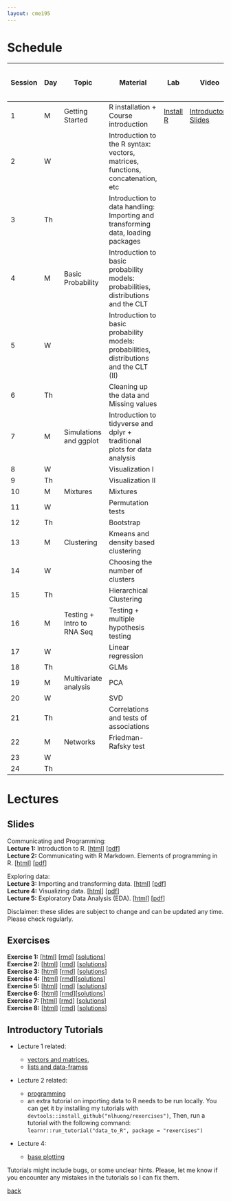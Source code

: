 ```yaml
---
layout: cme195
---
```


# [](#schedule) Schedule

| Session | Day | Topic | Material | Lab | Video | Further Material for the discussion |
|-|-|-|-|-|-|-|
| 1 | M | Getting Started | R installation + Course introduction | [Install R](./installation) | [Introductory Slides](./assets/lectures/Lecture1_intro.html)|  |
| 2 | W |  | Introduction to the R syntax: vectors, matrices, functions, concatenation, etc |  |  |  |
| 3 | Th |  | Introduction to data handling: Importing and transforming data, loading packages|  |  |  |
| 4 | M | Basic Probability| Introduction to basic probability models: probabilities, distributions and the CLT |  |  |  |
| 5 | W |  | Introduction to basic probability models: probabilities, distributions and the CLT (II) |  |  |  |
| 6 | Th |  | Cleaning up the data and Missing values |  |  |  |
| 7 | M | Simulations and ggplot | Introduction to tidyverse and dplyr + traditional plots for data analysis |  |  |  |
| 8 | W |  | Visualization I |  |  |  |
| 9 | Th |  | Visualization II |  |  |  |
| 10 | M | Mixtures | Mixtures |  |  |  |
| 11 | W |  | Permutation tests |  |  |  |
| 12 | Th |  | Bootstrap |  |  |  |
| 13 | M | Clustering | Kmeans and density based clustering |  |  |  |
| 14 | W |  | Choosing the number of clusters |  |  |  |
| 15 | Th |  | Hierarchical Clustering |  |  |  |
| 16 | M | Testing + Intro to RNA Seq | Testing + multiple hypothesis testing |  |  |  |
| 17 | W |  | Linear regression |  |  |  |
| 18 | Th |  | GLMs |  |  |  |
| 19 | M | Multivariate analysis | PCA |  |  |  |
| 20 | W |  | SVD |  |  |  |
| 21 | Th |  | Correlations and tests of associations |  |  |  |
| 22 | M | Networks | Friedman-Rafsky test |  |  |  |
| 23 | W |  |  |  |  |  |
| 24 | Th |  |  |  |  |  |

# [](#lectures) Lectures

## [](#slides) Slides

Communicating and Programming:  
**Lecture 1:** Introduction to R.
[[html](./assets/lectures/Lecture1_Intro.html)]
[[pdf](./assets/lectures/Lecture1_Intro.pdf)]  
**Lecture 2:** Communicating with R Markdown. Elements of programming in R.
[[html](./assets/lectures/Lecture2_Communicating_and_Programming.html)]
[[pdf](./assets/lectures/Lecture2_Communicating_and_Programming.pdf)]  

Exploring data:  
**Lecture 3:** Importing and transforming data.
[[html](./assets/lectures/Lecture3_Importing_and_Transforming.html)]
[[pdf](./assets/lectures/Lecture3_Importing_and_Transforming.pdf)]  
**Lecture 4:** Visualizing data.
[[html](./assets/lectures/Lecture4_Visualizing_Data.html)]
[[pdf](./assets/lectures/Lecture4_Visualizing_Data.pdf)]  
**Lecture 5:** Exploratory Data Analysis (EDA).
[[html](./assets/lectures/Lecture5_Exploratory_Data_Analysis.html)]
[[pdf](./assets/lectures/Lecture5_Exploratory_Data_Analysis.pdf)]  

Disclaimer: these slides are subject to change and can be updated
any time. Please check regularly.

## [](#exe) Exercises  

**Exercise 1:**
[[html](./assets/exercises/Lec1_Exercises.nb.html)]
[[rmd](https://raw.githubusercontent.com/cme195/cme195.github.io/master/assets/exercises/Lec1_Exercises.Rmd)]
[[solutions](./assets/exercises/Lec1_Exercises_with_Answers.nb.html)]  
**Exercise 2:**
[[html](./assets/exercises/Lec2_Exercises.nb.html)]
[[rmd](https://raw.githubusercontent.com/cme195/cme195.github.io/master/assets/exercises/Lec2_Exercises.Rmd)]
[[solutions](./assets/exercises/Lec2_Exercises_with_Answers.nb.html)]  
**Exercise 3:**
[[html](./assets/exercises/Lec3_Exercises.nb.html)]
[[rmd](https://raw.githubusercontent.com/cme195/cme195.github.io/master/assets/exercises/Lec3_Exercises.Rmd)]
[[solutions](./assets/exercises/Lec3_Exercises_with_Answers.nb.html)]  
**Exercise 4:**
[[html](./assets/exercises/Lec4_Exercises.nb.html)]
[[rmd](https://raw.githubusercontent.com/cme195/cme195.github.io/master/assets/exercises/Lec4_Exercises.Rmd)][[solutions](./assets/exercises/Lec4_Exercises_with_Answers.nb.html)]  
**Exercise 5:**
[[html](./assets/exercises/Lec5_Exercises.nb.html)]
[[rmd](https://raw.githubusercontent.com/cme195/cme195.github.io/master/assets/exercises/Lec5_Exercises.Rmd)]
[[solutions](./assets/exercises/Lec5_Exercises_with_Answers.nb.html)]  
**Exercise 6:**
[[html](./assets/exercises/Lec6_Exercises.nb.html)]
[[rmd](https://raw.githubusercontent.com/cme195/cme195.github.io/master/assets/exercises/Lec6_Exercises.Rmd)][[solutions](./assets/exercises/Lec6_Exercises_with_Answers.nb.html)]  
**Exercise 7:**
[[html](./assets/exercises/Lec7_Exercises.nb.html)]
[[rmd](https://raw.githubusercontent.com/cme195/cme195.github.io/master/assets/exercises/Lec7_Exercises.Rmd)]
[[solutions](./assets/exercises/Lec7_Exercises_with_Answers.nb.html)]  
**Exercise 8:**
[[html](./assets/exercises/Lec8_Exercises.nb.html)]
[[rmd](https://raw.githubusercontent.com/cme195/cme195.github.io/master/assets/exercises/Lec8_Exercises.Rmd)]
[[solutions](./assets/exercises/Lec8_Exercises_with_Answers.nb.html)]  

## [](#tut) Introductory Tutorials

* Lecture 1 related:
    + [vectors and matrices](https://cme195.shinyapps.io/vectors_and_matrices/),
    + [lists and data-frames](https://cme195.shinyapps.io/lists_and_data_frames/)

* Lecture 2 related:
    + [programming](https://cme195.shinyapps.io/programming/)
    +  an extra tutorial on importing data to R needs to be run locally. You can
get it by installing my tutorials with `devtools::install_github("nlhuong/rexercises")`,
Then, run a tutorial with the following command:  
`learnr::run_tutorial("data_to_R", package = "rexercises")`
* Lecture 4:
    + [base plotting](https://cme195.shinyapps.io/base_plotting/)

Tutorials might include bugs, or some unclear hints. Please, let me know
if you encounter any mistakes in the tutorials so I can fix them.

[back](./)
